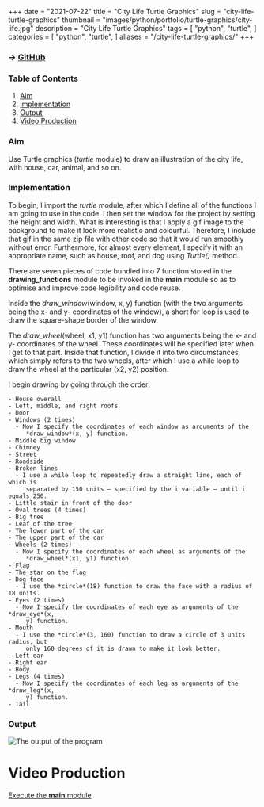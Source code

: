 +++
date = "2021-07-22"
title = "City Life Turtle Graphics"
slug = "city-life-turtle-graphics"
thumbnail = "images/python/portfolio/turtle-graphics/city-life.jpg"
description = "City Life Turtle Graphics"
tags = [
    "python",
    "turtle",
]
categories = [
    "python",
    "turtle",
]
aliases = "/city-life-turtle-graphics/"
+++

### → [GitHub](https://github.com/tanducmai/city-life-turtle-graphics)

### Table of Contents

1. [Aim](#aim)
1. [Implementation](#implementation)
1. [Output](#output)
1. [Video
   Production](https://raw.githubusercontent.com/tanducmai/city-life-turtle-graphics/main/assets/video_production.mp4)

### Aim

Use Turtle graphics (*turtle* module) to draw an illustration of the city life,
with house, car, animal, and so on.

### Implementation

To begin, I import the *turtle* module, after which I define all of the
functions I am going to use in the code. I then set the window for the project
by setting the height and width. What is interesting is that I apply a gif image
to the background to make it look more realistic and colourful. Therefore, I
include that gif in the same zip file with other code so that it would run
smoothly without error. Furthermore, for almost every element, I specify it with
an appropriate name, such as house, roof, and dog using *Turtle()* method.

There are seven pieces of code bundled into 7 function stored in the
**drawing_functions** module to be invoked in the **main** module so as to
optimise and improve code legibility and code reuse.

Inside the *draw_window*(window, x, y) function (with the two arguments being the
x- and y- coordinates of the window), a short for loop is used to draw the
square-shape border of the window.

The *draw_wheel*(wheel, x1, y1) function has two arguments being the x- and y-
coordinates of the wheel. These coordinates will be specified later when I get
to that part. Inside that function, I divide it into two circumstances, which
simply refers to the two wheels, after which I use a while loop to draw the
wheel at the particular (x2, y2) position.

I begin drawing by going through the order:

```text
- House overall
- Left, middle, and right roofs
- Door
- Windows (2 times)
  - Now I specify the coordinates of each window as arguments of the
     *draw_window*(x, y) function.
- Middle big window
- Chimney
- Street
- Roadside
- Broken lines
  - I use a while loop to repeatedly draw a straight line, each of which is
     separated by 150 units – specified by the i variable – until i equals 250.
- Little stair in front of the door
- Oval trees (4 times)
- Big tree
- Leaf of the tree
- The lower part of the car
- The upper part of the car
- Wheels (2 times)
  - Now I specify the coordinates of each wheel as arguments of the
     *draw_wheel*(x1, y1) function.
- Flag
- The star on the flag
- Dog face
  - I use the *circle*(18) function to draw the face with a radius of 18 units.
- Eyes (2 times)
  - Now I specify the coordinates of each eye as arguments of the *draw_eye*(x,
     y) function.
- Mouth
  - I use the *circle*(3, 160) function to draw a circle of 3 units radius, but
     only 160 degrees of it is drawn to make it look better.
- Left ear
- Right ear
- Body
- Legs (4 times)
  - Now I specify the coordinates of each leg as arguments of the *draw_leg*(x,
     y) function.
- Tail
```

### Output

![The output of the program](/images/python/portfolio/turtle-graphics/city-life.jpg)

# Video Production

[Execute the **main**
module](https://raw.githubusercontent.com/tanducmai/city-life-turtle-graphics/main/assets/video_production.mp4)

